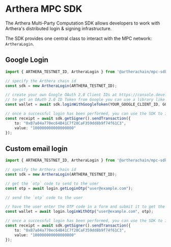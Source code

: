 # Arthera MPC SDK

The Arthera Multi-Party Computation SDK allows developers to work with Arthera's distributed login & signing infrastructure.

The SDK provides one central class to interact with the MPC network: `ArtheraLogin`.

## Google Login

```typescript
import { ARTHERA_TESTNET_ID, ArtheraLogin } from '@artherachain/mpc-sdk';

// specify the Arthera chain id
const sdk = new ArtheraLogin(ARTHERA_TESTNET_ID);

// create your own Google OAuth 2.0 Client IDs at https://console.developers.google.com/apis/credentials
// to get an OAuth 2.0 ID Token from Google you can use a library like @react-oauth/google
const wallet = await sdk.loginWithGoogleToken(YOUR_GOOGLE_CLIENT_ID, GOOGLE_OAUTH2_ID_TOKEN);

// once a successful login has been performed, you can use the SDK to interact with the Arthera network
const receipt = await sdk.getSigner().sendTransaction({
    to: "0xB7a04a770ec64B41C7f28CaF359dd8b9f74f61C3",
    value: "100000000000000000"
});
```

## Custom email login

```typescript
import { ARTHERA_TESTNET_ID, ArtheraLogin } from '@artherachain/mpc-sdk';

// specify the Arthera chain id
const sdk = new ArtheraLogin(ARTHERA_TESTNET_ID);

// get the `otp` code to send to the user
const otp = await login.getLoginOtp("user@example.com");

// send the `otp` code to the user

// have the user enter the OTP code in a form and submit it to get the wallet
const wallet = await login.loginWithOtp("user@example.com", otp);

// once a successful login has been performed, you can use the SDK to interact with the Arthera network
const receipt = await sdk.getSigner().sendTransaction({
    to: "0xB7a04a770ec64B41C7f28CaF359dd8b9f74f61C3",
    value: "100000000000000000"
});
```
